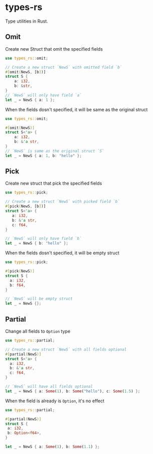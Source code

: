 # types-rs
Type utilities in Rust.

## Omit

Create new Struct that omit the specified fields

```rust
use types_rs::omit;

// Create a new struct `NewS` with omitted field `b`
#[omit(NewS, [b])]
struct S {
    a: i32,
    b: &str,
}
// `NewS` will only have field `a`
let _ = NewS { a: 1 };
```

When the fields dosn't specified, it will be same as the original struct

```rust
use types_rs::omit;

#[omit(NewS)]
struct S<'a> {
    a: i32,
    b: &'a str,
}
// `NewS` is same as the original struct `S`
let _ = NewS { a: 1, b: "hello" };
```

## Pick
Create new struct that pick the specified fields

```rust
use types_rs::pick;

// Create a new struct `NewS` with picked field `b`
#[pick(NewS, [b])]
struct S<'a> {
   a: i32,
   b: &'a str,
   c: f64,
}

// `NewS` will only have field `b`
let _ = NewS { b: "hello" };
```

When the fields dosn't specified, it will be empty struct

```rust
use types_rs::pick;

#[pick(NewS)]
struct S {
  a: i32,
  b: f64,
}

// `NewS` will be empty struct
let _ = NewS {};
```

## Partial

Change all fields to `Option` type

```rust
use types_rs::partial;

// Create a new struct `NewS` with all fields optional
#[partial(NewS)]
struct S<'a> {
  a: i32,
  b: &'a str,
  c: f64,
}

// `NewS` will have all fields optional
let _ = NewS { a: Some(1), b: Some("hello"), c: Some(1.5) };
```

When the field is already is `Option`, it's no effect

```rust
use types_rs::partial;

#[partial(NewS)]
struct S {
 a: i32,
 b: Option<f64>,
}

let _ = NewS { a: Some(1), b: Some(1.1) };
```
